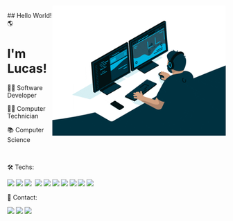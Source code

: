 <img src="dev.gif" min-width="400px" max-width="400px" width="400px" align="right">

<p align="left">
## Hello World! 🌎
  
# I'm Lucas!

👨‍💻 Software Developer

👨‍🎓 Computer Technician 

📚 Computer Science 

</p>
<img src="">
<p align="left">
 🛠 Techs:
 <p>
 <img src="https://img.shields.io/badge/C%23-239120?style=for-the-badge&logo=c-sharp&logoColor=white"> <img src="https://img.shields.io/badge/Python-3776AB?style=for-the-badge&logo=python&logoColor=white"> <img src="https://img.shields.io/badge/.NET-5C2D91?style=for-the-badge&logo=.net&logoColor=white"> <img src="">
 <img src="https://img.shields.io/badge/Java-ED8B00?style=for-the-badge&logo=java&logoColor=white"> <img src="https://img.shields.io/badge/csharp?style=for-the-badge&logo=spring&logoColor=white"> <img src="https://img.shields.io/badge/MySQL-00000F?style=for-the-badge&logo=mysql&logoColor=white">
  <img src="https://img.shields.io/badge/JavaScript-F7DF1E?style=for-the-badge&logo=javascript&logoColor=black"> <img src="https://img.shields.io/badge/HTML-239120?style=for-the-badge&logo=html5&logoColor=white"> <img src="https://img.shields.io/badge/CSS-239120?&style=for-the-badge&logo=css3&logoColor=white"> <img src="https://img.shields.io/badge/Bootstrap-563D7C?style=for-the-badge&logo=bootstrap&logoColor=white">


<p align="left">
 📩 Contact:
</p>

<p align="left">
  <a href="mailto:ldsantos720@gmail.com" alt="Gmail">
  <img src="https://img.shields.io/badge/Gmail-D14836?style=for-the-badge&logo=gmail&logoColor=white&link=mailto:ldsantos720@gmail.com"></a>

  <a href="https://www.linkedin.com/in/lucas-s-santos/" alt="Linkedin">
  <img src="https://img.shields.io/badge/LinkedIn-0077B5?style=for-the-badge&logo=linkedin&logoColor=white&link=https://www.linkedin.com/in/lucas-s-santos/" /></a>
  
  <a href="https://linktr.ee/lucas.sants" alt="Linkedin">
  <img src="https://img.shields.io/badge/linktree-0004?style=for-the-badge&logo=linktree&logoColor=white&link=https://linktr.ee/lucas.sants" /></a>
</p>  
<!--
**lucas-sants/lucas-sants** is a ✨ _special_ ✨ repository because its `README.md` (this file) appears on your GitHub profile.

Here are some ideas to get you started:

- 🔭 I’m currently working on ...
- 🌱 I’m currently learning ...
- 👯 I’m looking to collaborate on ...
- 🤔 I’m looking for help with ...
- 💬 Ask me about ...
- 📫 How to reach me: ...
- 😄 Pronouns: ...
- ⚡ Fun fact: ...
-->
